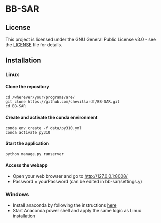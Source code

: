 # BB-SAR

## License

This project is licensed under the GNU General Public License v3.0 - see the [LICENSE](./LICENSE) file for details.

## Installation

### Linux

#### Clone the repository
```
cd /wherever/your/programs/are/
git clone https://github.com/chevillardf/BB-SAR.git
cd BB-SAR
```

#### Create and activate the conda environment
```
conda env create -f data/py310.yml
conda activate py310
```

#### Start the application
```
python manage.py runserver
```

#### Access the webapp
- Open your web browser and go to http://127.0.0.1:8008/
- Password = yourPassword (can be edited in bb-sar/settings.y)

### Windows
- Install anaconda by following the instructions [here](https://docs.anaconda.com/anaconda/install/windows/)
- Start Anaconda power shell and apply the same logic as Linux installation
